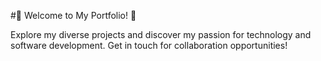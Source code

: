 #🚀 Welcome to My Portfolio! 🌟

Explore my diverse projects and discover my passion for technology and software development. Get in touch for collaboration opportunities!

